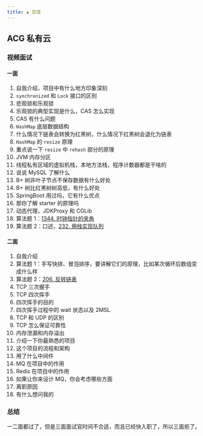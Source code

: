 ```yaml
---
title: ♟️ 百度
---
```


## ACG 私有云

### 视频面试

#### 一面

1. 自我介绍，项目中有什么地方印象深刻
2. `synchronized` 和 `Lock` 接口的区别
3. 悲观锁和乐观锁
4. 乐观锁的典型实现是什么，CAS 怎么实现
5. CAS 有什么问题
6. `HashMap` 底层数据结构
7. 什么情况下链表会转换为红黑树，什么情况下红黑树会退化为链表
8. `HashMap` 的 `resize` 原理
9. 重点说一下 `resize` 中 `rehash` 部分的原理
10. JVM 内存分区
11. 线程私有区域的虚拟机栈，本地方法栈，程序计数器都是干啥的
12. 说说 MySQL 了解什么
13. B+ 树非叶子节点不保存数据有什么好处
14. B+ 树比红黑树树高低，有什么好处
15. SpringBoot 用过吗，它有什么优点
16. 那你了解 starter 的原理吗
17. 动态代理，JDKProxy 和 CGLib
18. 算法题 1：[1344. 时钟指针的夹角](https://leetcode-cn.com/problems/angle-between-hands-of-a-clock/)
19. 算法题 2：口述，[232. 用栈实现队列](https://leetcode-cn.com/problems/implement-queue-using-stacks/)

#### 二面

1. 自我介绍
2. 算法题 1：手写快排、冒泡排序，要讲解它们的原理，比如某次循环后数组变成什么样
3. 算法题 2：[206. 反转链表](https://leetcode-cn.com/problems/reverse-linked-list/)
4. TCP 三次握手
5. TCP 四次挥手
6. 四次挥手的目的
7. 四次挥手过程中的 wait 状态以及 2MSL
8. TCP 和 UDP 的区别
9. TCP 怎么保证可靠性
10. 内存泄漏和内存溢出
11. 介绍一下你最熟悉的项目
12. 这个项目的流程和架构
13. 用了什么中间件
14. MQ 在项目中的作用
15. Redis 在项目中的作用
16. 如果让你来设计 MQ，你会考虑哪些方面
17. 离职原因
18. 有什么想问我的

### 总结

一二面都过了，但是三面面试官时间不合适，而且已经快入职了，所以三面拒了。
